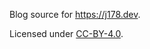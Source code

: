 Blog source for https://j178.dev.

Licensed under [CC-BY-4.0](https://creativecommons.org/licenses/by/4.0/).
